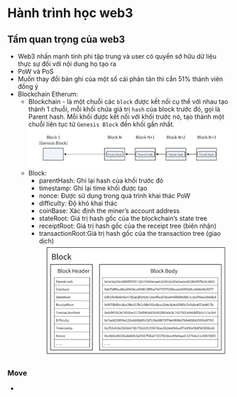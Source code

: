 # Hành trình học web3
## Tầm quan trọng của web3
- Web3 nhấn mạnh tính phi tập trung và user có quyền sở hữu dữ liệu thực sự đối với nội dung họ tạo ra
- PoW và PoS
- Muốn thay đổi bản ghi của một số cái phân tán thì cần 51% thành viên đồng ý
- Blockchain Etherum:
  + Blockchain - là một chuỗi các `block` được kết nối cụ thể với nhau tạo thành 1 chuỗi, mỗi khối chứa giá trị `hash` của block trước đó, gọi là Parent hash. Mỗi khối được kết nối với khối trước nó, tạo thành một chuỗi liên tục từ `Genesis Block` đến khối gần nhất. 
![ảnh minh họa](SUI_image/image.png)
  + Block:
    - parentHash: Ghi lại hash của khối trước đó
    - timestamp: Ghi lại time khối được tạo
    - nonce: Được sử dụng trong quá trình khai thác PoW
    - difficulty: Độ khó khai thác
    - coinBase: Xác định the miner’s account address
    - stateRoot: Giá trị hash gốc của the blockchain’s state tree
    - receiptRoot: Giá trị hash gốc của the receipt tree (biên nhận)
    - transactionRoot:Giá trị hash gốc của the transaction tree (giao dịch)
    ![ảnh minh họa](SUI_image/block.png)

### Move
- 



















